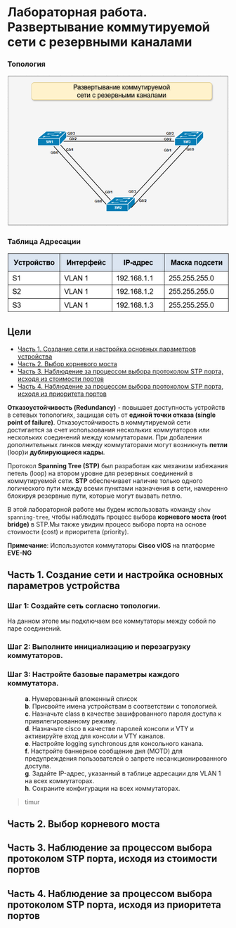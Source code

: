 # Лабораторная работа. Развертывание коммутируемой сети с резервными каналами

### Топология

![topology](topology_stp.png)

### Таблица Адресации

![topology](address_table.png)


## Цели

- [Часть 1. Создание сети и настройка основных параметров устройства](#part1)
- [Часть 2. Выбор корневого моста](#part2)
- [Часть 3. Наблюдение за процессом выбора протоколом STP порта, исходя из стоимости портов](#part3)
- [Часть 4. Наблюдение за процессом выбора протоколом STP порта, исходя из приоритета портов](#part4)

**Отказоустойчивость (Redundancy)** - повышает доступность устройств в сетевых топологиях, защищая сеть от **единой точки отказа (single point of failure)**. Отказоустойчивость в коммутируемой сети достигается за счет использования нескольких коммутаторов или нескольких соединений между коммутаторами. При добалении дополнительных линков между коммутаторами могут возникнуть **петли** (loop)и **дублирующиеся кадры**.

Протокол **Spanning Tree (STP)** был разработан как механизм избежания петель (loop) на втором уровне для резервных соединений в коммутируемой сети. **STP** обеспечивает наличие только одного логического пути между всеми пунктами назначения в сети, намеренно блокируя резервные пути, которые могут вызвать петлю.

В этой лабораторной работе мы будем использовать команду `show spanning-tree`, чтобы наблюдать процесс выбора **корневого моста (root bridge)** в STP.Мы также увидим процесс выбора порта на основе стоимости (cost) и приоритета (priority).

**Примечание**: Используются коммутаторы **Cisco vIOS** на платформе **EVE-NG**


<a name="part1"><h2>Часть 1. Создание сети и настройка основных параметров устройства</h2></a>

### **Шаг 1:	Создайте сеть согласно топологии.**

На данном этопе мы подключаем все коммутаторы между собой по паре соединений. 

### **Шаг 2:	Выполните инициализацию и перезагрузку коммутаторов.**

### **Шаг 3:	Настройте базовые параметры каждого коммутатора.**
<dl>
<dd><b>a</b>. Нумерованный вложенный список</dd> 
<dd><b>b</b>. Присвойте имена устройствам в соответствии с топологией.</dd> 
<dd><b>c</b>. Назначьте class в качестве зашифрованного пароля доступа к привилегированному режиму.</dd> 
<dd><b>d</b>. Назначьте cisco в качестве паролей консоли и VTY и активируйте вход для консоли и VTY каналов.</dd> 
<dd><b>e</b>. Настройте logging synchronous для консольного канала.</dd> 
<dd><b>f</b>. Настройте баннерное сообщение дня (MOTD) для предупреждения пользователей о запрете несанкционированного доступа.</dd> 
<dd><b>g</b>. Задайте IP-адрес, указанный в таблице адресации для VLAN 1 на всех коммутаторах.</dd> 
<dd><b>h</b>. Сохраните конфигурации на всех коммутаторах.</dd> 
</dl>

> timur








<a name="part2"><h2>Часть 2. Выбор корневого моста</h2></a>


<a name="part3"><h2>Часть 3. Наблюдение за процессом выбора протоколом STP порта, исходя из стоимости портов</h2></a>


<a name="part4"><h2>Часть 4. Наблюдение за процессом выбора протоколом STP порта, исходя из приоритета портов</h2></a>



